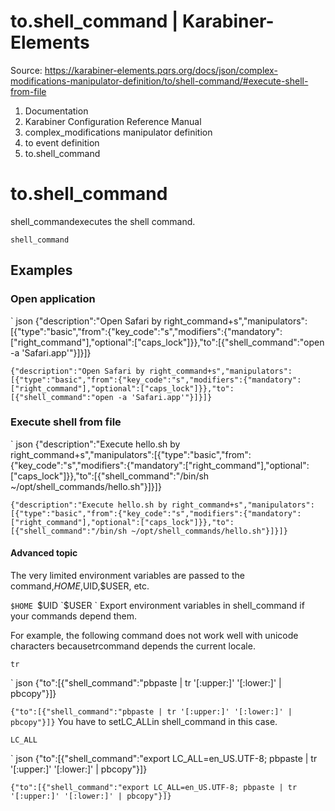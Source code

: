 # to.shell_command | Karabiner-Elements

Source: https://karabiner-elements.pqrs.org/docs/json/complex-modifications-manipulator-definition/to/shell-command/#execute-shell-from-file

1. Documentation
1. Karabiner Configuration Reference Manual
1. complex_modifications manipulator definition
1. to event definition
1. to.shell_command

# to.shell_command

shell_commandexecutes the shell command.

` shell_command `
## Examples

### Open application


` json
{"description":"Open Safari by right_command+s","manipulators":[{"type":"basic","from":{"key_code":"s","modifiers":{"mandatory":["right_command"],"optional":["caps_lock"]}},"to":[{"shell_command":"open -a 'Safari.app'"}]}]}

`{"description":"Open Safari by right_command+s","manipulators":[{"type":"basic","from":{"key_code":"s","modifiers":{"mandatory":["right_command"],"optional":["caps_lock"]}},"to":[{"shell_command":"open -a 'Safari.app'"}]}]}`
### Execute shell from file


` json
{"description":"Execute hello.sh by right_command+s","manipulators":[{"type":"basic","from":{"key_code":"s","modifiers":{"mandatory":["right_command"],"optional":["caps_lock"]}},"to":[{"shell_command":"/bin/sh ~/opt/shell_commands/hello.sh"}]}]}

`{"description":"Execute hello.sh by right_command+s","manipulators":[{"type":"basic","from":{"key_code":"s","modifiers":{"mandatory":["right_command"],"optional":["caps_lock"]}},"to":[{"shell_command":"/bin/sh ~/opt/shell_commands/hello.sh"}]}]}`
#### Advanced topic

The very limited environment variables are passed to the command,$HOME,$UID,$USER, etc.

`$HOME `$UID `$USER ` Export environment variables in shell_command if your commands depend them.

For example, the following command does not work well with unicode characters becausetrcommand depends the current locale.

` tr `

` json
{"to":[{"shell_command":"pbpaste | tr '[:upper:]' '[:lower:]' | pbcopy"}]}

`{"to":[{"shell_command":"pbpaste | tr '[:upper:]' '[:lower:]' | pbcopy"}]}` You have to setLC_ALLin shell_command in this case.

` LC_ALL `

` json
{"to":[{"shell_command":"export LC_ALL=en_US.UTF-8; pbpaste | tr '[:upper:]' '[:lower:]' | pbcopy"}]}

`{"to":[{"shell_command":"export LC_ALL=en_US.UTF-8; pbpaste | tr '[:upper:]' '[:lower:]' | pbcopy"}]}`